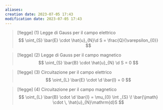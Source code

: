 ```yaml
---
aliases: 
creation date: 2023-07-05 17:43
modification date: 2023-07-05 17:43
---
```


>[!legge] (1) Legge di Gauss per il campo elettrico
> $$ \oint_{S} \bar{E} \cdot \hat{u}_{N}\d S = \frac{Q}{\varepsilon_{0}} $$

>[!legge] (2) Legge di Gauss per il campo magnetico
>$$ \oint_{S} \bar{B} \cdot \hat{u}_{N} \d S = 0 $$

>[!legge] (3) Circuitazione per il campo elettrico
>$$ \oint_{L} \bar{E} \cdot \d \bar{l} = 0 $$

>[!legge] (4) Circuitazione per il campo magnetico
> $$ \oint_{L} \bar{B} \cdot \d \bar{l} = \mu_{0} \int _{S} \! \bar{\jmath} \cdot  \, \hat{u}_{N}\mathrm{d}S  $$

